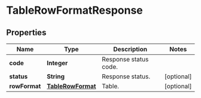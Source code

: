 
# TableRowFormatResponse

## Properties
Name | Type | Description | Notes
------------ | ------------- | ------------- | -------------
**code** | **Integer** | Response status code. | 
**status** | **String** | Response status. |  [optional]
**rowFormat** | [**TableRowFormat**](TableRowFormat.md) | Table. |  [optional]



